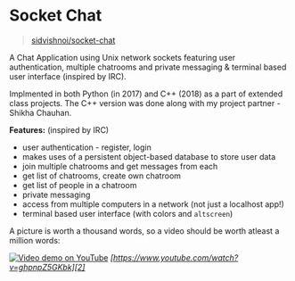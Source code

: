 # Socket Chat

> [sidvishnoi/socket-chat][1]

A Chat Application using Unix network sockets featuring user authentication, multiple chatrooms and private messaging & terminal based user interface (inspired by IRC).

Implmented in both Python (in 2017) and C++ (2018) as a part of extended class projects. The C++ version was done along with my project partner - Shikha Chauhan.

**Features:** (inspired by IRC)

- user authentication - register, login
- makes uses of a persistent object-based database to store user data
- join multiple chatrooms and get messages from each
- get list of chatrooms, create own chatroom
- get list of people in a chatroom
- private messaging
- access from multiple computers in a network (not just a localhost app!)
- terminal based user interface (with colors and `altscreen`)

A picture is worth a thousand words, so a video should be worth atleast a million words:

[![Video demo on YouTube](https://user-images.githubusercontent.com/8426945/42136552-58b57012-7d7b-11e8-9d37-d8cecc93a0f3.png)][2]
_[https://www.youtube.com/watch?v=ghpnpZ5GKbk][2]_

[1]: https://github.com/sidvishnoi/socket-chat
[2]: https://www.youtube.com/watch?v=ghpnpZ5GKbk
